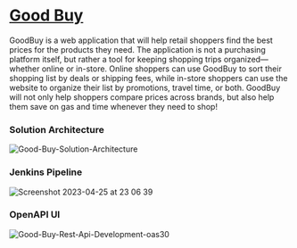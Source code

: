 # [Good Buy](https://main.d1ch79678kx2mg.amplifyapp.com/)
GoodBuy is a web application that will help retail shoppers find the best prices for the products they need.
The application is not a purchasing platform itself, but rather a tool for keeping shopping trips organized—whether
online or in-store. Online shoppers can use GoodBuy to sort their shopping list by deals or shipping fees,
while in-store shoppers can use the website to organize their list by promotions, travel time, or both.
GoodBuy will not only help shoppers compare prices across brands, but also help them save on gas and time
whenever they need to shop!

### Solution Architecture
![Good-Buy-Solution-Architecture](https://user-images.githubusercontent.com/64171964/234468744-374d1759-76d4-4db3-a288-142aadd32b1e.png)

### Jenkins Pipeline
![Screenshot 2023-04-25 at 23 06 39](https://user-images.githubusercontent.com/64171964/234467480-d926705c-077e-4cbe-ae94-889d16dc37c1.png)

### OpenAPI UI
![Good-Buy-Rest-Api-Development-oas30](https://user-images.githubusercontent.com/64171964/234467213-8325b5e5-045d-4b13-bd2e-047e3c8beba3.png)